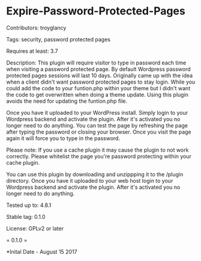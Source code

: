 # Expire-Password-Protected-Pages

Contributors: troyglancy

Tags: security, password protected pages

Requires at least: 3.7

Description: This plugin will require visitor to type in password each time when visiting a password protected page. By default Wordpress password protected pages sessions will last 10 days. Originally came up with the idea when a client didn't want password protected pages to stay login. While you could add the code to your funtion.php within your theme but I didn't want the code to get overwritten when doing a theme update. Using this plugin avoids the need for updating the funtion.php file.

Once you have it uploaded to your WordPress install. Simply login to your Wordpress backend and activate the plugin. After it's activated you no longer need to do anything. You can test the page by refreshing the page after typing the password or closing your browser. Once you visit the page again it will force you to type in the password.

Please note: If you use a cache plugin it may cause the plugin to not work correctly. Please whitelist the page you're password protecting within your cache plugin.

You can use this plugin by downloading and unzippping it to the /plugin directory. Once you have it uploaded to your web host login to your Wordpress backend and activate the plugin. After it's activated you no longer need to do anything.

Tested up to: 4.8.1

Stable tag: 0.1.0

License: GPLv2 or later

= 0.1.0 =

*Inital Date - August 15 2017
